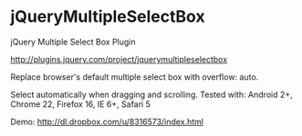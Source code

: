 jQueryMultipleSelectBox
=======================

jQuery Multiple Select Box Plugin

http://plugins.jquery.com/project/jquerymultipleselectbox

Replace browser's default multiple select box with overflow: auto.

Select automatically when dragging and scrolling.
Tested with: Android 2+, Chrome 22, Firefox 16, IE 6+, Safari 5

Demo: http://dl.dropbox.com/u/8316573/index.html
